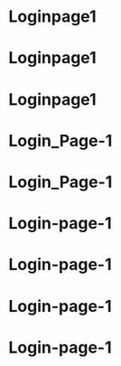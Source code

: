 # Loginpage1
# Loginpage1
# Loginpage1
# Login_Page-1
# Login_Page-1
# Login-page-1
# Login-page-1
# Login-page-1
# Login-page-1
